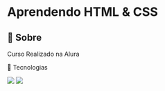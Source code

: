 <h1>Aprendendo HTML & CSS</h1>

<h2>🍫 Sobre</h2>
<p> Curso Realizado na Alura</p>

🚀 Tecnologias



<DIV>
<img src = "https://img.shields.io/badge/HTML5-E34F26?style=for-the-badge&logo=html5&logoColor=white">
<img src = "https://img.shields.io/badge/CSS3-1572B6?style=for-the-badge&logo=css3&logoColor=white">
</DIV>
